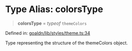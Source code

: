 # Type Alias: colorsType

> **colorsType** = *typeof* `themeColors`

Defined in: [goaldn/lib/styles/theme.ts:34](https://github.com/aldesgroup/goaldn/blob/6a7943d02984b1a6b41d76a3a483a1484b644076/lib/styles/theme.ts#L34)

Type representing the structure of the themeColors object.
